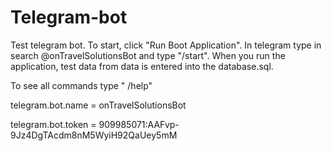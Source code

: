 # Telegram-bot

Test telegram bot. 
To start, click "Run Boot Application". 
In telegram type in search @onTravelSolutionsBot and type "/start". 
When you run the application, test data from data is entered into the database.sql. 

To see all commands type " /help"

telegram.bot.name = onTravelSolutionsBot

telegram.bot.token = 909985071:AAFvp-9Jz4DgTAcdm8nM5WyiH92QaUey5mM
